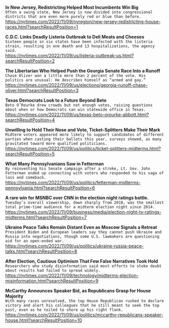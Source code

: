 **In New Jersey, Redistricting Helped Most Incumbents Win Big**\
`Often a swing state, New Jersey is now divided into congressional districts that are even more purely red or blue than before.`\
https://nytimes.com/2022/11/09/nyregion/new-jersey-redistricting-house-races.html?searchResultPosition=1

**C.D.C. Links Deadly Listeria Outbreak to Deli Meats and Cheeses**\
`Sixteen people in six states have been infected with the listeria strain, resulting in one death and 13 hospitalizations, the agency said.`\
https://nytimes.com/2022/11/09/us/listeria-outbreak-us.html?searchResultPosition=2

**The Libertarian Who Helped Push the Georgia Senate Race Into a Runoff**\
`Chase Oliver won a little more than 2 percent of the vote. His politics are unusual: He describes himself as “armed and gay.”`\
https://nytimes.com/2022/11/09/us/elections/georgia-runoff-chase-oliver.html?searchResultPosition=3

**Texas Democrats Look to a Future Beyond Beto**\
`Beto O’Rourke drew crowds but not enough votes, raising questions about when or how Democrats can win statewide office in Texas.`\
https://nytimes.com/2022/11/09/us/texas-beto-orourke-abbott.html?searchResultPosition=4

**Unwilling to Hold Their Nose and Vote, Ticket-Splitters Make Their Mark**\
`Midterm voters appeared more likely to support candidates of different parties when casting their ballots this year, surveys showed, as many gravitated toward more qualified politicians.`\
https://nytimes.com/2022/11/09/us/politics/ticket-splitters-midterms.html?searchResultPosition=5

**What Many Pennsylvanians Saw in Fetterman**\
`By reinventing his Senate campaign after a stroke, Lt. Gov. John Fetterman ended up connecting with voters who responded to his saga of loss and comeback.`\
https://nytimes.com/2022/11/09/us/politics/fetterman-midterms-pennsylvania.html?searchResultPosition=6

**A rare win for MSNBC over CNN in the election night ratings battle.**\
`Tuesday’s overall viewership, down sharply from 2018, was the smallest total prime-time audience for a midterm election night since 2014.`\
https://nytimes.com/2022/11/09/business/media/election-night-tv-ratings-midterms.html?searchResultPosition=7

**Ukraine Peace Talks Remain Distant Even as Moscow Signals a Retreat**\
`President Biden and European leaders say they cannot push Ukraine and Russia into negotiations, though some U.S. lawmakers are questioning aid for an open-ended war.`\
https://nytimes.com/2022/11/09/us/politics/ukraine-russia-peace-talks.html?searchResultPosition=8

**After Election, Cautious Optimism That Few False Narratives Took Hold**\
`Researchers who study disinformation said most efforts to stoke doubt about results had failed to spread widely.`\
https://nytimes.com/2022/11/09/technology/midterms-election-misinformation.html?searchResultPosition=9

**McCarthy Announces Speaker Bid, as Republicans Grasp for House Majority**\
`With many races unresolved, the top House Republican rushed to declare victory and alert his colleagues that he still meant to seek the top post, even as he toiled to shore up his right flank.`\
https://nytimes.com/2022/11/09/us/politics/mccarthy-republicans-speaker-house.html?searchResultPosition=10

